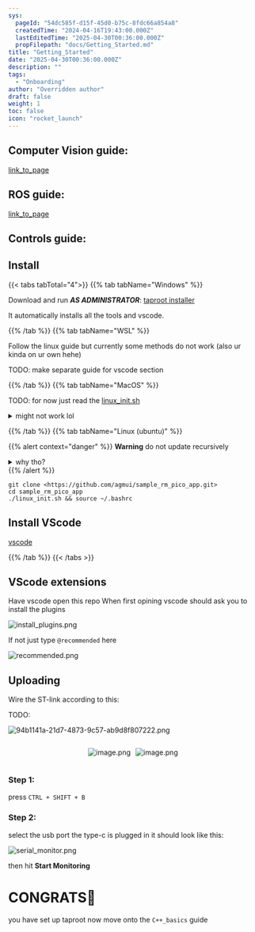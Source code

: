 ```yaml
---
sys:
  pageId: "54dc585f-d15f-45d0-b75c-8fdc66a854a8"
  createdTime: "2024-04-16T19:43:00.000Z"
  lastEditedTime: "2025-04-30T00:36:00.000Z"
  propFilepath: "docs/Getting_Started.md"
title: "Getting_Started"
date: "2025-04-30T00:36:00.000Z"
description: ""
tags:
  - "Onboarding"
author: "Overridden author"
draft: false
weight: 1
toc: false
icon: "rocket_launch"
---
```


## Computer Vision guide:

[link_to_page](86d45bc0-388b-4d26-8848-44f255f73d0e)

## ROS guide:

[link_to_page](3c76c1de-ec8f-46d6-8b0a-294005edc2d5)

## Controls guide:

## Install

{{< tabs tabTotal="4">}}
{{% tab tabName="Windows" %}}

Download and run _**AS ADMINISTRATOR**_: [taproot installer](https://github.com/Thornbots/TeachingFreshies/releases/tag/1.0)

It automatically installs all the tools and vscode.

{{% /tab %}}
{{% tab tabName="WSL" %}}

Follow the linux guide but currently some methods do not work (also ur kinda on ur own hehe)

TODO: make separate guide for vscode section

{{% /tab %}}
{{% tab tabName="MacOS" %}}

TODO: for now just read the [linux_init.sh](https://github.com/agmui/sample_rm_pico_app/blob/main/linux_init.sh)

<details>
<summary>might not work lol</summary>

`brew install libusb pkg-config`

Next install: [vscode](https://code.visualstudio.com/Download)

</details>

{{% /tab %}}
{{% tab tabName="Linux (ubuntu)" %}}

{{% alert context="danger" %}}
**Warning** do not update recursively
<details>
<summary>why tho?</summary>
There are some submodules that may go on for a while (like tinyusb) and I highly
recommend you don't need to get them.
If you want to see what submodules I update just look in `linux_init.sh`
</details>
{{% /alert %}}

```shell
git clone <https://github.com/agmui/sample_rm_pico_app.git>
cd sample_rm_pico_app
./linux_init.sh && source ~/.bashrc
```

## Install VScode

[vscode](https://code.visualstudio.com/Download)

{{% /tab %}}
{{< /tabs >}}

## VScode extensions

Have vscode open this repo
When first opining vscode should ask you to install the plugins

![install_plugins.png](https://prod-files-secure.s3.us-west-2.amazonaws.com/d518164a-d88e-44d1-a4ee-3adb3bd8bce0/89bd30f0-1825-4e77-867b-0a41ce370880/install_plugins.png?X-Amz-Algorithm=AWS4-HMAC-SHA256&X-Amz-Content-Sha256=UNSIGNED-PAYLOAD&X-Amz-Credential=ASIAZI2LB466W242RZVX%2F20250605%2Fus-west-2%2Fs3%2Faws4_request&X-Amz-Date=20250605T090939Z&X-Amz-Expires=3600&X-Amz-Security-Token=IQoJb3JpZ2luX2VjEGkaCXVzLXdlc3QtMiJHMEUCIQDfdVhE8gmHvZUmj0ql5UAdcSaRJMgElHS5yR1tjj%2F8GwIgbgmEZNtvPX0Q2erOZsAdRH4WoV%2FBybJ%2BmEZfJE3xRK0q%2FwMIQhAAGgw2Mzc0MjMxODM4MDUiDHhK%2BDH3aara27G8EyrcAyzmIjc4x926rjzDaNfcO2IBuBGnFdSTVinqEaDpSFujjKbRq%2Fkv%2FUn6RzUA3SEwvTh8nzVvy2NjR6AvJ3yh6D6amk98%2BIopsmgxsNoY9GQHvVSf3qA2e6O2gZnSHsfHilOsQchRchGy6bm7kVVL50d6apv09kCQEzYU%2BAHoUITDlmeIw4Cn%2Frw42pGqO8lm3APTwsTRHpjajAwbtcp%2BluYj9PqDvsVbIABACjL6PZLjpzcdZoHetj%2BbdFYeoH2aNx%2Fu2iSc98vF16lkUzTkyRPxsZ%2FcXKzE2ozJQM2Gvji2Xc4SwT9PBFg1%2FlgM2GrTiLXrbtzDlikHvD7BlShBe8wveIE7tLVqUbsXZWyg%2F9ABPWqXxJKHcjVMuRZBhYXf7Yn7ZIO9p9nNROBxm8JSrFDGN5z0sZUdNEOih%2BG50M20lWoDu8bo5r979hhSMSCJgoYkTrkScvwC4a%2Budh125TieEqTFCqQot%2FI1h2pFC02rIbH7l6tQfiJ1zQILhCeYHEu2hSSVGbn%2FH7BGfzgv%2Fybf048lq7QJh6waDk2Ux%2Br7Zqq80pYZznl4ffWRy9XsX%2BSroPTOukrlbsF8blnhuMKTYk3RgPDQfOTuwwNoJA52H0yJTBRn0HQm9j9NMIuvhcIGOqUBKjnM%2BpX8ktMxLRGGuN6iqeZfKiScM1Oevz4XeD0AY524hBpjex22R%2F0Fu8qR9yR37aDO%2BPIivOVlNUGpYiO7JVr3Aua%2B%2BN5lIQk9DMEnSP1xO2Jp%2B3SZxSq6HZoUT37EcgL37Uu3RQnKJHLaoDY3tMROU0TKZxpII3vKSyPfxnnfvBWefdP%2FaDisQ46KmUqvaUdaONgP3id88c1TcPR%2FAmUAKdnI&X-Amz-Signature=5bd9ef1526856a7298933e13d8e2d1fe13ccb6c5e5b248d1435dca9fa8baa50c&X-Amz-SignedHeaders=host&x-id=GetObject)

If not just type `@recommended` here  

![recommended.png](https://prod-files-secure.s3.us-west-2.amazonaws.com/d518164a-d88e-44d1-a4ee-3adb3bd8bce0/61e661e9-5d85-4dfc-be0d-8d2097a5e793/recommended.png?X-Amz-Algorithm=AWS4-HMAC-SHA256&X-Amz-Content-Sha256=UNSIGNED-PAYLOAD&X-Amz-Credential=ASIAZI2LB466W242RZVX%2F20250605%2Fus-west-2%2Fs3%2Faws4_request&X-Amz-Date=20250605T090939Z&X-Amz-Expires=3600&X-Amz-Security-Token=IQoJb3JpZ2luX2VjEGkaCXVzLXdlc3QtMiJHMEUCIQDfdVhE8gmHvZUmj0ql5UAdcSaRJMgElHS5yR1tjj%2F8GwIgbgmEZNtvPX0Q2erOZsAdRH4WoV%2FBybJ%2BmEZfJE3xRK0q%2FwMIQhAAGgw2Mzc0MjMxODM4MDUiDHhK%2BDH3aara27G8EyrcAyzmIjc4x926rjzDaNfcO2IBuBGnFdSTVinqEaDpSFujjKbRq%2Fkv%2FUn6RzUA3SEwvTh8nzVvy2NjR6AvJ3yh6D6amk98%2BIopsmgxsNoY9GQHvVSf3qA2e6O2gZnSHsfHilOsQchRchGy6bm7kVVL50d6apv09kCQEzYU%2BAHoUITDlmeIw4Cn%2Frw42pGqO8lm3APTwsTRHpjajAwbtcp%2BluYj9PqDvsVbIABACjL6PZLjpzcdZoHetj%2BbdFYeoH2aNx%2Fu2iSc98vF16lkUzTkyRPxsZ%2FcXKzE2ozJQM2Gvji2Xc4SwT9PBFg1%2FlgM2GrTiLXrbtzDlikHvD7BlShBe8wveIE7tLVqUbsXZWyg%2F9ABPWqXxJKHcjVMuRZBhYXf7Yn7ZIO9p9nNROBxm8JSrFDGN5z0sZUdNEOih%2BG50M20lWoDu8bo5r979hhSMSCJgoYkTrkScvwC4a%2Budh125TieEqTFCqQot%2FI1h2pFC02rIbH7l6tQfiJ1zQILhCeYHEu2hSSVGbn%2FH7BGfzgv%2Fybf048lq7QJh6waDk2Ux%2Br7Zqq80pYZznl4ffWRy9XsX%2BSroPTOukrlbsF8blnhuMKTYk3RgPDQfOTuwwNoJA52H0yJTBRn0HQm9j9NMIuvhcIGOqUBKjnM%2BpX8ktMxLRGGuN6iqeZfKiScM1Oevz4XeD0AY524hBpjex22R%2F0Fu8qR9yR37aDO%2BPIivOVlNUGpYiO7JVr3Aua%2B%2BN5lIQk9DMEnSP1xO2Jp%2B3SZxSq6HZoUT37EcgL37Uu3RQnKJHLaoDY3tMROU0TKZxpII3vKSyPfxnnfvBWefdP%2FaDisQ46KmUqvaUdaONgP3id88c1TcPR%2FAmUAKdnI&X-Amz-Signature=c05e08dd5c1413f9afde96e4d101663238199fe96e5745ff866eb8b19353c6bd&X-Amz-SignedHeaders=host&x-id=GetObject)

## Uploading

Wire the ST-link according to this:

TODO:

![94b1141a-21d7-4873-9c57-ab9d8f807222.png](https://prod-files-secure.s3.us-west-2.amazonaws.com/d518164a-d88e-44d1-a4ee-3adb3bd8bce0/e5fad17d-ab82-4300-9f4c-505ab4b1202c/94b1141a-21d7-4873-9c57-ab9d8f807222.png?X-Amz-Algorithm=AWS4-HMAC-SHA256&X-Amz-Content-Sha256=UNSIGNED-PAYLOAD&X-Amz-Credential=ASIAZI2LB466W242RZVX%2F20250605%2Fus-west-2%2Fs3%2Faws4_request&X-Amz-Date=20250605T090939Z&X-Amz-Expires=3600&X-Amz-Security-Token=IQoJb3JpZ2luX2VjEGkaCXVzLXdlc3QtMiJHMEUCIQDfdVhE8gmHvZUmj0ql5UAdcSaRJMgElHS5yR1tjj%2F8GwIgbgmEZNtvPX0Q2erOZsAdRH4WoV%2FBybJ%2BmEZfJE3xRK0q%2FwMIQhAAGgw2Mzc0MjMxODM4MDUiDHhK%2BDH3aara27G8EyrcAyzmIjc4x926rjzDaNfcO2IBuBGnFdSTVinqEaDpSFujjKbRq%2Fkv%2FUn6RzUA3SEwvTh8nzVvy2NjR6AvJ3yh6D6amk98%2BIopsmgxsNoY9GQHvVSf3qA2e6O2gZnSHsfHilOsQchRchGy6bm7kVVL50d6apv09kCQEzYU%2BAHoUITDlmeIw4Cn%2Frw42pGqO8lm3APTwsTRHpjajAwbtcp%2BluYj9PqDvsVbIABACjL6PZLjpzcdZoHetj%2BbdFYeoH2aNx%2Fu2iSc98vF16lkUzTkyRPxsZ%2FcXKzE2ozJQM2Gvji2Xc4SwT9PBFg1%2FlgM2GrTiLXrbtzDlikHvD7BlShBe8wveIE7tLVqUbsXZWyg%2F9ABPWqXxJKHcjVMuRZBhYXf7Yn7ZIO9p9nNROBxm8JSrFDGN5z0sZUdNEOih%2BG50M20lWoDu8bo5r979hhSMSCJgoYkTrkScvwC4a%2Budh125TieEqTFCqQot%2FI1h2pFC02rIbH7l6tQfiJ1zQILhCeYHEu2hSSVGbn%2FH7BGfzgv%2Fybf048lq7QJh6waDk2Ux%2Br7Zqq80pYZznl4ffWRy9XsX%2BSroPTOukrlbsF8blnhuMKTYk3RgPDQfOTuwwNoJA52H0yJTBRn0HQm9j9NMIuvhcIGOqUBKjnM%2BpX8ktMxLRGGuN6iqeZfKiScM1Oevz4XeD0AY524hBpjex22R%2F0Fu8qR9yR37aDO%2BPIivOVlNUGpYiO7JVr3Aua%2B%2BN5lIQk9DMEnSP1xO2Jp%2B3SZxSq6HZoUT37EcgL37Uu3RQnKJHLaoDY3tMROU0TKZxpII3vKSyPfxnnfvBWefdP%2FaDisQ46KmUqvaUdaONgP3id88c1TcPR%2FAmUAKdnI&X-Amz-Signature=f5412f72e68bbce06f65a6c20549d531ab46cf043af8299114d82e51d2f7bce9&X-Amz-SignedHeaders=host&x-id=GetObject)

<div style="display: flex;flex-direction: row; column-gap:10px; max-width: 630px;justify-content: center;">
<div>

![image.png](https://prod-files-secure.s3.us-west-2.amazonaws.com/d518164a-d88e-44d1-a4ee-3adb3bd8bce0/210ecb78-1116-4d7b-b9b7-2292f66fa2c2/image.png?X-Amz-Algorithm=AWS4-HMAC-SHA256&X-Amz-Content-Sha256=UNSIGNED-PAYLOAD&X-Amz-Credential=ASIAZI2LB466Y3CHYOFQ%2F20250605%2Fus-west-2%2Fs3%2Faws4_request&X-Amz-Date=20250605T090940Z&X-Amz-Expires=3600&X-Amz-Security-Token=IQoJb3JpZ2luX2VjEGkaCXVzLXdlc3QtMiJGMEQCIDqA9JhwWw9cp5g7mj8i6y8OmuHyYwpLTpQXcPbjiPUOAiBeB4QppAnbk4qTZMzSgZfoDbx%2F0QgCpf1Z7WMEFsd13ir%2FAwhCEAAaDDYzNzQyMzE4MzgwNSIMQ1aZT5V0NIXkFJKhKtwDsWFRKOVeN6Sax7eolaRg7%2B07mqyiXoI05jjn8f6zEz8Sq%2BEVUKZXog1921CJVQP5XmhQ6dE9XsfTvVAYMEU4Tne%2BRAlX8Ft2X9sz4mg7j4byLmjXrEwENOSbeeBeN2WtYSd8dnUjvx4pb4pZyg4xFagC%2B74moQq77%2FojpGvjNrrPWoYMkQmpo8iwkKEdOWMzdQrNgWyevL6nkhAax11EjNEzxSh%2BmkfBd%2Bf9takv8lgmBHmuj8jlFYs%2FedPX2yGgxoPkhthyvEq377DFH7MTMOmCd4%2BzElKKv4oAiLx9Vb2ECn0G4YtpLQY6INOwvT0UtTJncvtvWA8yvop0zTy2%2Fhb%2BLcEv%2FSkMJRrQfM4OyB5StMOqW9EJejBFtxzL8K3kPD7GaVBTZTHpKrpI%2Fyaxz5qRfbDMArJ2uOAMggqPD%2FS%2FcV%2BBCyKk%2F07X5gS57a56eG4VltriVX%2FZvwPSqDp2Q10X9p%2BnuN5GhB7hKKdejVcwOLvz4Jejeab9In9Lv277O%2FQHCpd7hW6lFymCQqhLI0IhPOP87CzM8%2BaWPGxeMBFXr3OJ3w3RtqeeFReKfZHla0kl7Ovi%2FlwEPeWzLp69TAJBbEfcD5D7MXNL3UXS4t%2F1te7U4l7wCVsqXUcws6%2BFwgY6pgG4VUz8X2h3LdMgpf02XeJR6uYDlmFe5ACs5viuaqc0vIusdw1b3LGtaKwA4cygXDbdWoEnMxSZ4NPudWWXiF6gBcTN3KO%2BjTLGIXORCaQ0B33vZ8zeQ856oJ%2F1j9IxdquDED%2F4XGeWfdDS7ROUPUzJSmPwegr4DgUhfSY%2BSSBg9anJxrxfw6WRVVMwkMgBAAXjFkdnonCcZWAFIwxgs8wbnv86hBC4&X-Amz-Signature=043539ff87a4ef1e06e7dc4faaf09d8c3bd5f774b7b17ac9d642bc015f26f50b&X-Amz-SignedHeaders=host&x-id=GetObject)

</div>
<div>

![image.png](https://prod-files-secure.s3.us-west-2.amazonaws.com/d518164a-d88e-44d1-a4ee-3adb3bd8bce0/33a0fd0f-8ca6-4a86-8e09-26e95ded1fff/image.png?X-Amz-Algorithm=AWS4-HMAC-SHA256&X-Amz-Content-Sha256=UNSIGNED-PAYLOAD&X-Amz-Credential=ASIAZI2LB466XUXABVDA%2F20250605%2Fus-west-2%2Fs3%2Faws4_request&X-Amz-Date=20250605T090940Z&X-Amz-Expires=3600&X-Amz-Security-Token=IQoJb3JpZ2luX2VjEGkaCXVzLXdlc3QtMiJHMEUCIH2jr2j0Pm1zZ9dNIajovOzmuUh19pATO%2FTfdUalLaCxAiEA8HoNSEZg8dmu%2FXIdXuV%2BpSs0blqMwdrd0jRnNAk0Hc4q%2FwMIQhAAGgw2Mzc0MjMxODM4MDUiDHXWxwMszpJ%2BFYUmrircA5jHfIVoq0t%2BkuPfbaS%2BYgi4IeDOwM5Ak38lljN92bs10WR6xrzO5RX9x5zYjOXWD4CMvO%2FCVnQ0MSoAXBXkkFdbfP6qNEBJ46sLO4b3y6OAjKekQzGAu9RyAFQUdWuJPG7ZF1jpIAMj2FKPDaVukhMPFfHR30zbiujOBWuce6TDCjIiVtf9EfUFNYTVIzL1zk5N7LVARvYPDzyle8irpc8LIxqC1Ps7uc7E2mOprJgYQ6IBpsyQ0RtZiGg1UY1S%2FbSD4lARNQx3Pl8iYn00ih7ORAgnTg%2Fv6XVkO0tv1d8zLO6QVRwz3cS2j%2FYJuJ8Uf0DnYY%2FCbbguWlYBuxMb8sOI95cYeomobBGuQMsjQV67lDCAtVnEZoMOMSkMp3j2U9yw5RGPuqa1Q7ZDDT44ScLgXnEo%2BaCDU69PqSecvbzLuzM%2BHbVXwzEUJYckzc%2FEzmagOqGFmX9RtB20HS8XyzFo8pgtHlTpB6FrsmBLosRVPZCUVdkkh2%2BJUTZG6Vlv0r2FtrQwPSyPt37FlhQUJlcO2ykKOapuUhSNOZHJ4VtM9%2FVyDkdx7yWkSlDfg8noHN2SGBsuY3Y%2FEArUQy5QikaS93XcMVNrpoEdqUkQhjMqaDvi5PsYDXuvUQwFMLOvhcIGOqUBit0Im47aBaqTabtgcV5TWRjrzTmFANe%2BocJU8%2B46q%2FGG4xt3UM9X%2FY2NvcKkg8buHt6RUIHB5Oj8y8qo6JFahSHRLuk4gZWZdbrXgR6Z9NBNGGa7xiXxYH%2BZTsDXgI2igstwRuq%2BcuGFk%2FntlbEPzJfMLtJJCMZ2crFW%2BrlpVZ3raR4DvY%2Bq6JmK64Z0pRTWzx0cnwUNvZOsXexenc9Ikr4GOVRM&X-Amz-Signature=0dbbcfadb57792ef237d8e2c4e6f1d029d81903e0ec795288e426258ced44135&X-Amz-SignedHeaders=host&x-id=GetObject)

</div>
</div>

### Step 1:

press `CTRL + SHIFT + B`

### Step 2:

select the usb port the type-c is plugged in it should look like this:

![serial_monitor.png](https://prod-files-secure.s3.us-west-2.amazonaws.com/d518164a-d88e-44d1-a4ee-3adb3bd8bce0/f03f4774-05d4-4393-b6a0-d5efb6d315ab/serial_monitor.png?X-Amz-Algorithm=AWS4-HMAC-SHA256&X-Amz-Content-Sha256=UNSIGNED-PAYLOAD&X-Amz-Credential=ASIAZI2LB466W242RZVX%2F20250605%2Fus-west-2%2Fs3%2Faws4_request&X-Amz-Date=20250605T090939Z&X-Amz-Expires=3600&X-Amz-Security-Token=IQoJb3JpZ2luX2VjEGkaCXVzLXdlc3QtMiJHMEUCIQDfdVhE8gmHvZUmj0ql5UAdcSaRJMgElHS5yR1tjj%2F8GwIgbgmEZNtvPX0Q2erOZsAdRH4WoV%2FBybJ%2BmEZfJE3xRK0q%2FwMIQhAAGgw2Mzc0MjMxODM4MDUiDHhK%2BDH3aara27G8EyrcAyzmIjc4x926rjzDaNfcO2IBuBGnFdSTVinqEaDpSFujjKbRq%2Fkv%2FUn6RzUA3SEwvTh8nzVvy2NjR6AvJ3yh6D6amk98%2BIopsmgxsNoY9GQHvVSf3qA2e6O2gZnSHsfHilOsQchRchGy6bm7kVVL50d6apv09kCQEzYU%2BAHoUITDlmeIw4Cn%2Frw42pGqO8lm3APTwsTRHpjajAwbtcp%2BluYj9PqDvsVbIABACjL6PZLjpzcdZoHetj%2BbdFYeoH2aNx%2Fu2iSc98vF16lkUzTkyRPxsZ%2FcXKzE2ozJQM2Gvji2Xc4SwT9PBFg1%2FlgM2GrTiLXrbtzDlikHvD7BlShBe8wveIE7tLVqUbsXZWyg%2F9ABPWqXxJKHcjVMuRZBhYXf7Yn7ZIO9p9nNROBxm8JSrFDGN5z0sZUdNEOih%2BG50M20lWoDu8bo5r979hhSMSCJgoYkTrkScvwC4a%2Budh125TieEqTFCqQot%2FI1h2pFC02rIbH7l6tQfiJ1zQILhCeYHEu2hSSVGbn%2FH7BGfzgv%2Fybf048lq7QJh6waDk2Ux%2Br7Zqq80pYZznl4ffWRy9XsX%2BSroPTOukrlbsF8blnhuMKTYk3RgPDQfOTuwwNoJA52H0yJTBRn0HQm9j9NMIuvhcIGOqUBKjnM%2BpX8ktMxLRGGuN6iqeZfKiScM1Oevz4XeD0AY524hBpjex22R%2F0Fu8qR9yR37aDO%2BPIivOVlNUGpYiO7JVr3Aua%2B%2BN5lIQk9DMEnSP1xO2Jp%2B3SZxSq6HZoUT37EcgL37Uu3RQnKJHLaoDY3tMROU0TKZxpII3vKSyPfxnnfvBWefdP%2FaDisQ46KmUqvaUdaONgP3id88c1TcPR%2FAmUAKdnI&X-Amz-Signature=b56c16fe9f08c14ec0dcb94aed43e0dd72c1d1a6653ddadfdfdea11175cbbecc&X-Amz-SignedHeaders=host&x-id=GetObject)

then hit **Start Monitoring**

# CONGRATS🎉

you have set up taproot now move onto the `C++_basics` guide
